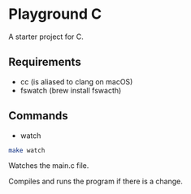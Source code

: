 # Playground C

A starter project for C.

## Requirements

- cc (is aliased to clang on macOS)
- fswatch (brew install fswacth)

## Commands

- watch

```sh
make watch
```

Watches the main.c file. 

Compiles and runs the program if there is a change.


